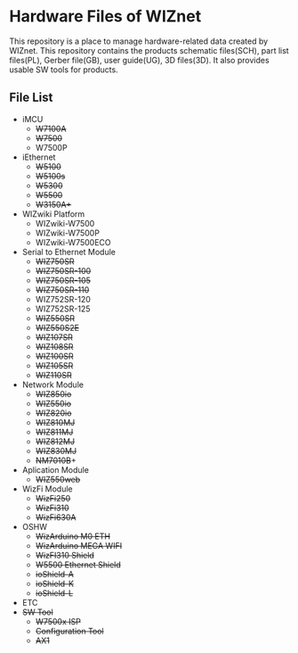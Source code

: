 # Hardware Files of WIZnet
This repository is a place to manage hardware-related data created by WIZnet.
This repository contains the products schematic files(SCH), part list files(PL), Gerber file(GB), user guide(UG), 3D files(3D).
It also provides usable SW tools for products.

## File List

- iMCU
	- ~~W7100A~~
	- ~~W7500~~
	- W7500P
- iEthernet
	- ~~W5100~~
	- ~~W5100s~~
	- ~~W5300~~
	- ~~W5500~~
	- ~~W3150A+~~
- WIZwiki Platform
	- WIZwiki-W7500
	- WIZwiki-W7500P
	- WIZwiki-W7500ECO
- Serial to Ethernet Module
	- ~~WIZ750SR~~
	- ~~WIZ750SR-100~~
	- ~~WIZ750SR-105~~
	- ~~WIZ750SR-110~~
	- WIZ752SR-120
	- WIZ752SR-125
	- ~~WIZ550SR~~
	- ~~WIZ550S2E~~
	- ~~WIZ107SR~~
	- ~~WIZ108SR~~
	- ~~WIZ100SR~~
	- ~~WIZ105SR~~
	- ~~WIZ110SR~~
- Network Module
	- ~~WIZ850io~~
	- ~~WIZ550io~~
	- ~~WIZ820io~~
	- ~~WIZ810MJ~~
	- ~~WIZ811MJ~~
	- ~~WIZ812MJ~~
	- ~~WIZ830MJ~~
	- ~~NM7010B~~+
- Aplication Module
	- ~~WIZ550web~~
- WizFi Module
	- ~~WizFi250~~
	- ~~WizFi310~~
	- ~~WizFi630A~~
- OSHW
	- ~~WizArduino M0 ETH~~
	- ~~WizArduino MEGA WIFI~~
	- ~~WizFI310 Shield~~
	- ~~W5500 Ethernet Shield~~
	- ~~ioShield-A~~
	- ~~ioShield-K~~
	- ~~ioShield-L~~
- ETC
- ~~SW Tool~~
	- ~~W7500x ISP~~
	- ~~Configuration Tool~~
	- ~~AX1~~